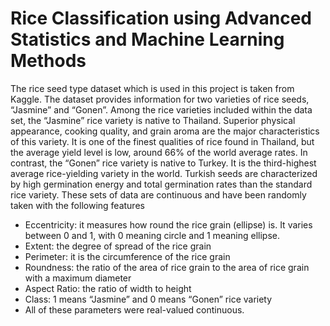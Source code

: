 # Rice Classification using Advanced Statistics and Machine Learning Methods

The rice seed type dataset which is used in this project is taken from Kaggle. The dataset provides information for two varieties of rice seeds, “Jasmine” and “Gonen”. Among the rice varieties included within the data set, the “Jasmine” rice variety is native to Thailand. Superior physical appearance, cooking quality, and grain aroma are the major characteristics of this variety. It is one of the finest qualities of rice found in Thailand, but the average yield level is low, around 66% of the world average rates. In contrast, the “Gonen” rice variety is native to Turkey. It is the third-highest average rice-yielding variety in the world. Turkish seeds are characterized by high germination energy and total germination rates than the standard rice variety. These sets of data are continuous and have been randomly taken with the following features

- Eccentricity: it measures how round the rice grain (ellipse) is. It varies between 0 and 1, with 0 meaning circle and 1 meaning ellipse.
- Extent: the degree of spread of the rice grain
- Perimeter: it is the circumference of the rice grain
- Roundness: the ratio of the area of rice grain to the area of rice grain with a maximum diameter
- Aspect Ratio: the ratio of width to height
- Class: 1 means “Jasmine” and 0 means “Gonen” rice variety
- All of these parameters were real-valued continuous.
